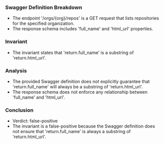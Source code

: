 ### Swagger Definition Breakdown
- The endpoint '/orgs/{org}/repos' is a GET request that lists repositories for the specified organization.
- The response schema includes 'full_name' and 'html_url' properties.

### Invariant
- The invariant states that 'return.full_name' is a substring of 'return.html_url'.

### Analysis
- The provided Swagger definition does not explicitly guarantee that 'return.full_name' will always be a substring of 'return.html_url'.
- The response schema does not enforce any relationship between 'full_name' and 'html_url'.

### Conclusion
- Verdict: false-positive
- The invariant is a false-positive because the Swagger definition does not ensure that 'return.full_name' is always a substring of 'return.html_url'.
